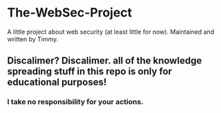 # The-WebSec-Project
A little project about web security (at least little for now).
Maintained and written by Timmy.

## Discalimer? Discalimer. all of the knowledge spreading stuff in this repo is only for educational purposes!
### I take no responsibility for your actions.
